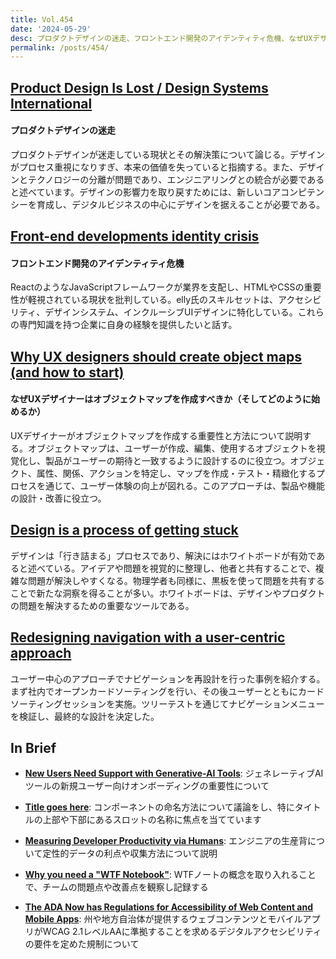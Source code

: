 ```yaml
---
title: Vol.454
date: '2024-05-29'
desc: プロダクトデザインの迷走、フロントエンド開発のアイデンティティ危機、なぜUXデザイナーはオブジェクトマップを作成すべきか（そしてどのように始めるか）、ほか計10リンク
permalink: /posts/454/
---
```



## [Product Design Is Lost / Design Systems International](https://designsystems.international/ideas/product-design-is-lost/)
#### プロダクトデザインの迷走

プロダクトデザインが迷走している現状とその解決策について論じる。デザインがプロセス重視になりすぎ、本来の価値を失っていると指摘する。また、デザインとテクノロジーの分離が問題であり、エンジニアリングとの統合が必要であると述べています。デザインの影響力を取り戻すためには、新しいコアコンピテンシーを育成し、デジタルビジネスの中心にデザインを据えることが必要である。

## [Front-end developments identity crisis](https://ellyloel.com/blog/front-end-development-s-identity-crisis/)
#### フロントエンド開発のアイデンティティ危機

ReactのようなJavaScriptフレームワークが業界を支配し、HTMLやCSSの重要性が軽視されている現状を批判している。elly氏のスキルセットは、アクセシビリティ、デザインシステム、インクルーシブUIデザインに特化している。これらの専門知識を持つ企業に自身の経験を提供したいと話す。


## [Why UX designers should create object maps (and how to start)](https://adobe.design/stories/leading-design/why-ux-designers-should-create-object-maps-and-how-to-start)
#### なぜUXデザイナーはオブジェクトマップを作成すべきか（そしてどのように始めるか）

UXデザイナーがオブジェクトマップを作成する重要性と方法について説明する。オブジェクトマップは、ユーザーが作成、編集、使用するオブジェクトを視覚化し、製品がユーザーの期待と一致するように設計するのに役立つ。オブジェクト、属性、関係、アクションを特定し、マップを作成・テスト・精緻化するプロセスを通じて、ユーザー体験の向上が図れる。このアプローチは、製品や機能の設計・改善に役立つ。

## [Design is a process of getting stuck](https://robinrendle.com/notes/design-is-a-process-of-getting-stuck-/)

デザインは「行き詰まる」プロセスであり、解決にはホワイトボードが有効であると述べている。アイデアや問題を視覚的に整理し、他者と共有することで、複雑な問題が解決しやすくなる。物理学者も同様に、黒板を使って問題を共有することで新たな洞察を得ることが多い。ホワイトボードは、デザインやプロダクトの問題を解決するための重要なツールである。


## [Redesigning navigation with a user-centric approach](https://medium.com/wttj-tech/redesigning-navigation-with-a-user-centric-approach-e2e9a4c728ae)

ユーザー中心のアプローチでナビゲーションを再設計を行った事例を紹介する。まず社内でオープンカードソーティングを行い、その後ユーザーとともにカードソーティングセッションを実施。ツリーテストを通じてナビゲーションメニューを検証し、最終的な設計を決定した。


## In Brief

- **[New Users Need Support with Generative-AI Tools](https://www.nngroup.com/articles/new-AI-users-onboarding/)**: ジェネレーティブAIツールの新規ユーザー向けオンボーディングの重要性について

- **[Title goes here](https://blog.damato.design/posts/title-goes-here/)**: コンポーネントの命名方法について議論をし、特にタイトルの上部や下部にあるスロットの名称に焦点を当てています

- **[Measuring Developer Productivity via Humans](https://martinfowler.com/articles/measuring-developer-productivity-humans.html)**:  エンジニアの生産背について定性的データの利点や収集方法について説明

- **[Why you need a "WTF Notebook"](https://www.simplermachines.com/why-you-need-a-wtf-notebook/)**: WTFノートの概念を取り入れることで、チームの問題点や改善点を観察し記録する

- **[The ADA Now has Regulations for Accessibility of Web Content and Mobile Apps](https://www.tpgi.com/the-ada-now-has-regulations-for-accessibility-of-web-content-and-mobile-apps/)**: 州や地方自治体が提供するウェブコンテンツとモバイルアプリがWCAG 2.1レベルAAに準拠することを求めるデジタルアクセシビリティの要件を定めた規制について
